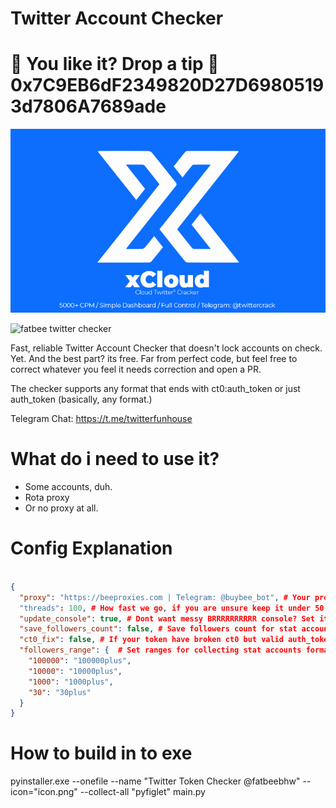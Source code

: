 # Twitter Account Checker
# 💖 You like it? Drop a tip 💖 0x7C9EB6dF2349820D27D69805193d7806A7689ade
[![xcloud](https://raw.githubusercontent.com/FatBeeBHW/Twitter-Account-Checker/main/ad.jpg)](https://t.me/twittercrack)

![fatbee twitter checker](https://github.com/FatBeeBHW/Twitter-Account-Checker/assets/121733071/925583c0-24c6-4eeb-8630-9a557e521cff)


Fast, reliable Twitter Account Checker that doesn't lock accounts on check. Yet. And the best part? its free.
Far from perfect code, but feel free to correct whatever you feel it needs correction and open a PR.

The checker supports any format that ends with ct0:auth_token or just auth_token (basically, any format.)

Telegram Chat: https://t.me/twitterfunhouse

# What do i need to use it?

- Some accounts, duh.
- Rota proxy
- Or no proxy at all.

# Config Explanation

```json

{
  "proxy": "https://beeproxies.com | Telegram: @buybee_bot", # Your proxy, ideally rotating one (username:password@host:port)
  "threads": 100, # How fast we go, if you are unsure keep it under 50, ideally 20 (heavlly depends on your system and proxy.)
  "update_console": true, # Dont want messy BRRRRRRRRRR console? Set it to false.
  "save_followers_count": false, # Save followers count for stat accounts.
  "ct0_fix": false, # If your token have broken ct0 but valid auth_token, enable this and it will be fixed.
  "followers_range": {  # Set ranges for collecting stat accounts format is "Number Of followers":"File Name", must have one. Ideally 2.
    "100000": "100000plus",
    "10000": "10000plus",
    "1000": "1000plus",
    "30": "30plus"
  }
}


```

# How to build in to exe

pyinstaller.exe --onefile --name "Twitter Token Checker @fatbeebhw" --icon="icon.png" --collect-all "pyfiglet" main.py
